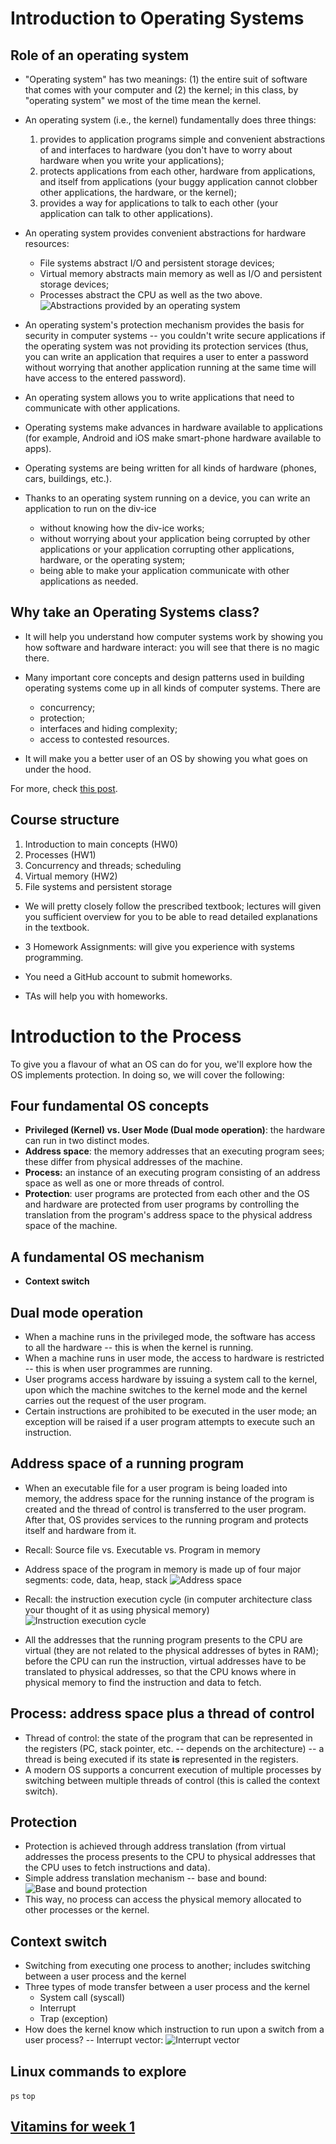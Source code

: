 # Introduction to Operating Systems #

## Role of an operating system ##

- "Operating system" has two meanings: (1) the entire suit of software
  that comes with your computer and (2) the kernel; in this class, by
  "operating system" we most of the time mean the kernel.

- An operating system (i.e., the kernel) fundamentally does three
  things:
  1. provides to application programs simple and convenient
  abstractions of and interfaces to hardware (you don't have to worry
  about hardware when you write your applications);
  2. protects applications from each other, hardware from applications,
    and itself from applications (your buggy application cannot
    clobber other applications, the hardware, or the kernel);
  3. provides a way for applications to talk to each other (your
    application can talk to other applications).

- An operating system provides convenient abstractions for hardware
  resources:
  - File systems abstract I/O and persistent storage devices;
  - Virtual memory abstracts main memory as well as I/O and
    persistent storage devices;
  - Processes abstract the CPU as well as the two
    above.![Abstractions provided by an operating system](abstractions-os.png)
	
- An operating system's protection mechanism provides the basis for
  security in computer systems -- you couldn't write secure
  applications if the operating system was not providing its
  protection services (thus, you can write an application that
  requires a user to enter a password without worrying that another
  application running at the same time will have access to the entered
  password).

- An operating system allows you to write applications that need to
  communicate with other applications.

- Operating systems make advances in hardware available to
  applications (for example, Android and iOS make smart-phone hardware
  available to apps).

- Operating systems are being written for all kinds of hardware
  (phones, cars, buildings, etc.).

- Thanks to an operating system running on a device, you can write an
  application to run on the div-ice
  - without knowing how the div-ice works;
  - without worrying about your application being corrupted by other
    applications or your application corrupting other applications,
    hardware, or the operating system;
  - being able to make your application communicate with other
    applications as needed.

## Why take an Operating Systems class? ##

- It will help you understand how computer systems work by showing you
  how software and hardware interact: you will see that there is no
  magic there.

- Many important core concepts and design patterns used in building
  operating systems come up in all kinds of computer systems. There
  are
  - concurrency;
  - protection;
  - interfaces and hiding complexity;
  - access to contested resources.

- It will make you a better user of an OS by showing you what goes on
  under the hood.

For more, check [this post](http://blog.regehr.org/archives/164).

## Course structure ##

1. Introduction to main concepts (HW0)
2. Processes (HW1)
3. Concurrency and threads; scheduling
4. Virtual memory (HW2)
5. File systems and persistent storage

- We will pretty closely follow the prescribed textbook; lectures will
  given you sufficient overview for you to be able to read detailed
  explanations in the textbook.

- 3 Homework Assignments: will give you experience with systems
  programming.
- You need a GitHub account to submit homeworks.
- TAs will help you with homeworks.

# Introduction to the Process #

To give you a flavour of what an OS can do for you, we'll explore how
the OS implements protection. In doing so, we will cover the
following:

## Four fundamental OS concepts ##
- **Privileged (Kernel) vs. User Mode (Dual mode operation)**: the
    hardware can run in two distinct modes.
- **Address space**: the memory addresses that an executing program
    sees; these differ from physical addresses of the machine.
- **Process:** an instance of an executing program consisting of an
    address space as well as one or more threads of control.	
- **Protection**:  user programs are protected from each other and the
    OS and hardware are protected from user programs by controlling
    the translation from the program's address space to the physical
    address space of the machine.

## A fundamental OS mechanism ##

- **Context switch**

## Dual mode operation ##

- When a machine runs in the privileged mode, the software has access
   to all the hardware -- this is when the kernel is running.
- When a machine runs in user mode, the access to hardware is
  restricted -- this is when user programmes are running.
- User programs access hardware by issuing a system call to the
  kernel, upon which the machine switches to the kernel mode and the
  kernel carries out the request of the user program.
- Certain instructions are prohibited to be executed in the user mode;
  an exception will be raised if a user program attempts to execute
  such an instruction.

## Address space of a running program ##

- When an executable file for a user program is being loaded into
  memory, the address space for the running instance of the program is
  created and the thread of control is transferred to the user
  program. After that, OS provides services to the running program and
  protects itself and hardware from it.

- Recall: Source file vs. Executable vs. Program in memory

- Address space of the program in memory is made up of four major
  segments: code, data, heap, stack
![Address space](address_space.png)

- Recall: the instruction execution cycle (in computer architecture
  class your thought of it as using physical memory)
![Instruction execution cycle](pc1.png)

- All the addresses that the running program presents to the CPU are
  virtual (they are not related to the physical addresses of bytes in
  RAM); before the CPU can run the instruction, virtual addresses have
  to be translated to physical addresses, so that the CPU knows where
  in physical memory to find the instruction and data to fetch.

## Process: address space plus a thread of control ##

- Thread of control: the state of the program that can be represented
  in the registers (PC, stack pointer, etc. -- depends on the
  architecture) -- a thread is being executed if its state **is**
  represented in the registers.
- A modern OS supports a concurrent execution of multiple processes by
  switching between multiple threads of control (this is called the
  context switch).


## Protection ##

- Protection is achieved through address translation (from virtual
  addresses the process presents to the CPU to physical addresses that
  the CPU uses to fetch instructions and data).
- Simple address translation mechanism -- base and bound:
![Base and bound protection](physmem.png)
- This way, no process can access the physical memory allocated to
  other processes or the kernel.

## Context switch ##

- Switching from executing one process to another; includes switching
  between a user process and the kernel
- Three types of mode transfer between a user process and the kernel
  - System call (syscall)
  - Interrupt
  - Trap (exception)
- How does the kernel know which instruction to run upon a switch from a
  user process? -- Interrupt vector:
![Interrupt vector](interruptVector.png)  

## Linux commands to explore ##

`ps`
`top`

## [Vitamins for week 1](https://github.com/WITS-COMS2001/vitamins/tree/master/week1) ##

